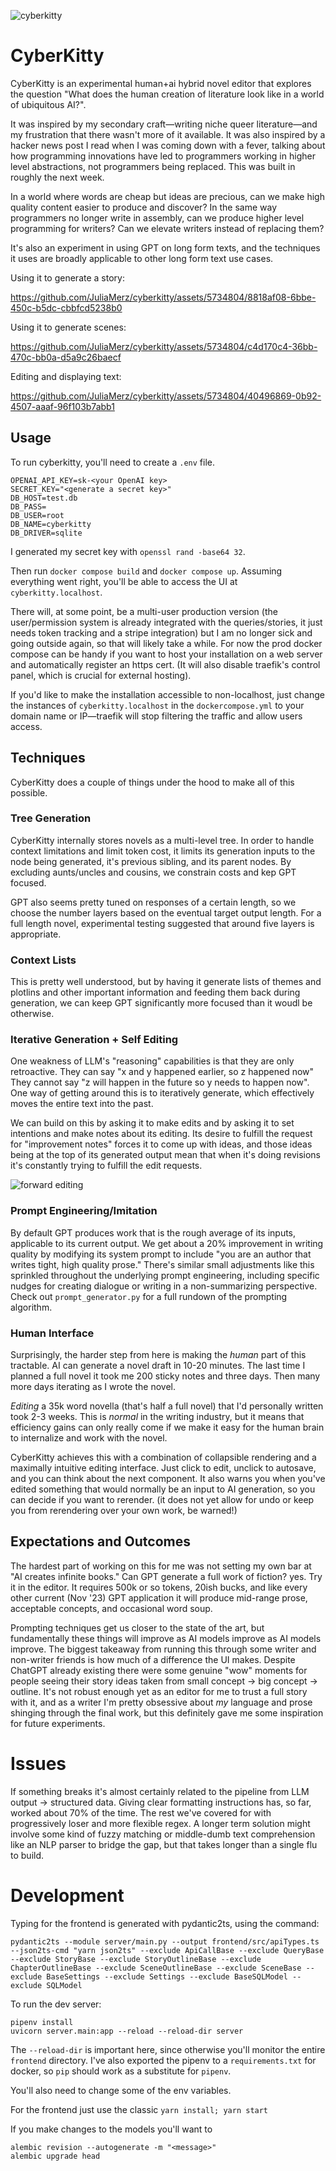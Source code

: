 ![cyberkitty](./cyberkitty-nb-small.png)
# CyberKitty
CyberKitty is an experimental human+ai hybrid novel editor that explores the question
"What does the human creation of literature look like in a world of ubiquitous AI?".

It was inspired by my secondary craft—writing niche queer literature—and my frustration that
there wasn't more of it available. It was also inspired by a hacker news post I read when I was
coming down with a fever, talking about how programming innovations have led to programmers
working in higher level abstractions, not programmers being replaced. This was built in
roughly the next week.

In a world where words are cheap but ideas are precious, can we make high quality content easier to
produce and discover? In the same way programmers no longer write in assembly, can we produce
higher level programming for writers? Can we elevate writers instead of replacing them?

It's also an experiment in using GPT on long form texts, and the techniques it uses are broadly
applicable to other long form text use cases.

Using it to generate a story:

https://github.com/JuliaMerz/cyberkitty/assets/5734804/8818af08-6bbe-450c-b5dc-cbbfcd5238b0

Using it to generate scenes:

https://github.com/JuliaMerz/cyberkitty/assets/5734804/c4d170c4-36bb-470c-bb0a-d5a9c26baecf

Editing and displaying text:

https://github.com/JuliaMerz/cyberkitty/assets/5734804/40496869-0b92-4507-aaaf-96f103b7abb1


## Usage
To run cyberkitty, you'll need to create a `.env` file.

```
OPENAI_API_KEY=sk-<your OpenAI key>
SECRET_KEY="<generate a secret key>"
DB_HOST=test.db
DB_PASS=
DB_USER=root
DB_NAME=cyberkitty
DB_DRIVER=sqlite
```
I generated my secret key with `openssl rand -base64 32`.

Then run `docker compose build` and `docker compose up`. Assuming everything went right,
you'll be able to access the UI at `cyberkitty.localhost`.

There will, at some point, be a multi-user production version (the user/permission system is already integrated
with the queries/stories, it just needs token tracking and a stripe integration) but I am
no longer sick and going outside again, so that will likely take a while. For now the prod
docker compose can be handy if you want to host your installation on a web server and
automatically register an https cert. (It will also disable traefik's control panel, which
is crucial for external hosting).

If you'd like to make the installation accessible to non-localhost, just change the instances
of `cyberkitty.localhost` in the `dockercompose.yml` to your domain name or IP—traefik will
stop filtering the traffic and allow users access.

## Techniques
CyberKitty does a couple of things under the hood to make all of this possible.

### Tree Generation
CyberKitty internally stores novels as a multi-level tree. In order to handle context limitations
and limit token cost, it limits its generation inputs to the node being generated, it's previous
sibling, and its parent nodes. By excluding aunts/uncles and cousins, we constrain costs and
kep GPT focused.

GPT also seems pretty tuned on responses of a certain length, so we choose the number layers
based on the eventual target output length. For a full length novel, experimental testing
suggested that around five layers is appropriate.

### Context Lists
This is pretty well understood, but by having it generate lists of themes and plotlins and other
important information and feeding them back during generation, we can keep GPT significantly
more focused than it woudl be otherwise.

### Iterative Generation + Self Editing
One weakness of LLM's "reasoning" capabilities is that they are only retroactive. They
can say "x and y happened earlier, so z happened now" They cannot say "z will happen in the future
so y needs to happen now". One way of getting around this is to iteratively generate, which effectively
moves the entire text into the past.

We can build on this by asking it to make edits and by asking it to set intentions and make notes
about its editing. Its desire to fulfill the request for "improvement notes" forces it to come up with ideas,
and those ideas being at the top of its generated output mean that when it's doing revisions it's constantly
trying to fulfill the edit requests.

![forward editing](./forward_edits.png)

### Prompt Engineering/Imitation
By default GPT produces work that is the rough average of its inputs, applicable to its current output.
We get about a 20% improvement in writing quality by modifying its system prompt to include "you are an author
that writes tight, high quality prose." There's similar small adjustments like this sprinkled throughout
the underlying prompt engineering, including specific nudges for creating dialogue or writing in a non-summarizing
perspective. Check out `prompt_generator.py` for a full rundown of the prompting algorithm.

### Human Interface
Surprisingly, the harder step from here is making the *human* part of this tractable. AI
can generate a novel draft in 10-20 minutes. The last time I planned a full novel it took me
200 sticky notes and three days. Then many more days iterating as I wrote the novel.

*Editing* a 35k word novella (that's half a full novel) that I'd personally written took 2-3 weeks.
This is *normal* in the writing industry, but it means that efficiency gains can only really come
if we make it easy for the human brain to internalize and work with the novel.

CyberKitty achieves this with a combination of collapsible rendering and a maximally intuitive editing interface. Just
click to edit, unclick to autosave, and you can think about the next component. It also warns you
when you've edited something that would normally be an input to AI generation, so you can decide
if you want to rerender. (it does not yet allow for undo or keep you from rerendering over your own work, be warned!)

## Expectations and Outcomes
The hardest part of working on this for me was not setting my own bar at "AI creates infinite books."
Can GPT generate a full work of fiction? yes. Try it in the editor. It requires 500k or so tokens, 20ish bucks,
 and like every other current (Nov '23) GPT application it will produce mid-range prose, acceptable concepts,
and occasional word soup.

Prompting techniques get us closer to the state of the art, but fundamentally these things will improve
as AI models improve as AI models improve. The biggest takeaway from running this through some
writer and non-writer friends is how much of a difference the UI makes. Despite ChatGPT already
existing there were some genuine "wow" moments for people seeing their story ideas taken from
small concept -> big concept -> outline. It's not robust enough yet as an editor for me to trust
a full story with it, and as a writer I'm pretty obsessive about _my_ language and prose shinging
through the final work, but this definitely gave me some inspiration for future experiments.

# Issues
If something breaks it's almost certainly related to the pipeline from LLM output -> structured data.
Giving clear formatting instructions has, so far, worked about 70% of the time. The rest we've
covered for with progressively loser and more flexible regex. A longer term solution might involve
some kind of fuzzy matching or middle-dumb text comprehension like an NLP parser to bridge the gap,
but that takes longer than a single flu to build.

# Development
Typing for the frontend is generated with pydantic2ts, using the command:
```
pydantic2ts --module server/main.py --output frontend/src/apiTypes.ts --json2ts-cmd "yarn json2ts" --exclude ApiCallBase --exclude QueryBase --exclude StoryBase --exclude StoryOutlineBase --exclude ChapterOutlineBase --exclude SceneOutlineBase --exclude SceneBase --exclude BaseSettings --exclude Settings --exclude BaseSQLModel --exclude SQLModel
```

To run the dev server:
```
pipenv install
uvicorn server.main:app --reload --reload-dir server
```
The `--reload-dir` is important here, since otherwise you'll monitor the entire `frontend` directory. I've also
exported the pipenv to a `requirements.txt` for docker, so `pip` should work as a substitute for `pipenv`.

You'll also need to change some of the env variables.

For the frontend just use the classic `yarn install; yarn start`

If you make changes to the models you'll want to
```
alembic revision --autogenerate -m "<message>"
alembic upgrade head
```
